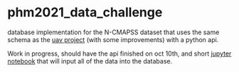 # phm2021_data_challenge

database implementation for the N-CMAPSS dataset that uses the same schema as the [uav project](https://github.com/darrahts/uavTestbed) (with some improvements) with a python api. 

Work in progress, should have the api finished on oct 10th, and short [jupyter notebook](https://github.com/darrahts/phm2021_data_challenge/blob/main/notebooks/database_api_ncmapss.ipynb) that will input all of the data into the database.

